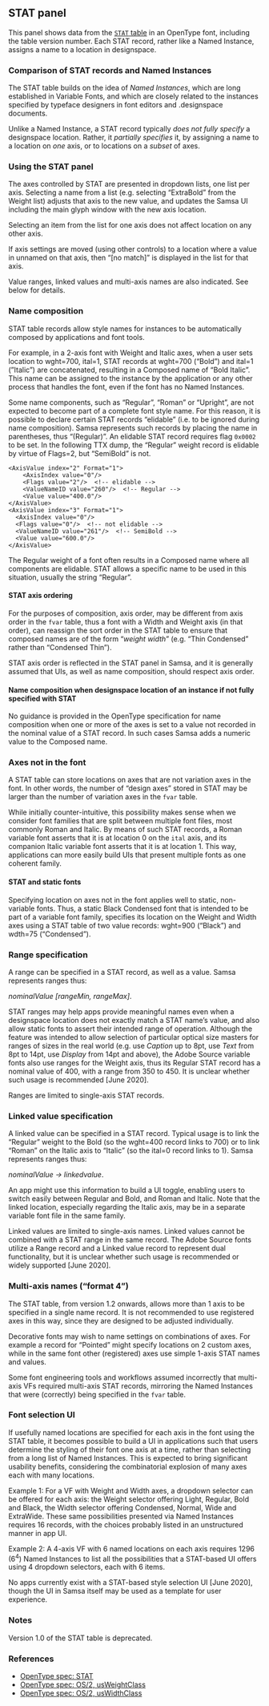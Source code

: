 ## STAT panel

This panel shows data from the [`STAT` table](https://docs.microsoft.com/en-us/typography/opentype/spec/stat) in an OpenType font, including the table version number. Each STAT record, rather like a Named Instance, assigns a name to a location in designspace.

### Comparison of STAT records and Named Instances
The STAT table builds on the idea of _Named Instances_, which are long established in Variable Fonts, and which are closely related to the instances specified by typeface designers in font editors and .designspace documents.

Unlike a Named Instance, a STAT record typically _does not fully specify_ a designspace location. Rather, it _partially specifies_ it, by assigning a name to a location on _one_ axis, or to locations on a _subset_ of axes.

### Using the STAT panel
The axes controlled by STAT are presented in dropdown lists, one list per axis. Selecting a name from a list (e.g. selecting “ExtraBold” from the Weight list) adjusts that axis to the new value, and updates the Samsa UI including the main glyph window with the new axis location.

Selecting an item from the list for one axis does not affect location on any other axis.

If axis settings are moved (using other controls) to  a location where a value in unnamed on that axis, then “[no match]” is displayed in the list for that axis.

Value ranges, linked values and multi-axis names are also indicated. See below for details.

### Name composition
STAT table records allow style names for instances to be automatically composed by applications and font tools.

For example, in a 2-axis font with Weight and Italic axes, when a user sets location to wght=700, ital=1, STAT records at wght=700 (“Bold”) and ital=1 (”Italic”) are concatenated, resulting in a Composed name of “Bold Italic”. This name can be assigned to the instance by the application or any other process that handles the font, even if the font has no Named Instances.

Some name components, such as “Regular”, “Roman” or “Upright”, are not expected to become part of a complete font style name. For this reason, it is possible to declare certain STAT records “elidable” (i.e. to be ignored during name composition). Samsa represents such records by placing the name in parentheses, thus “(Regular)”. An elidable STAT record requires flag `0x0002` to be set. In the following TTX dump, the “Regular” weight record is elidable by virtue of Flags=2, but “SemiBold” is not.

```
<AxisValue index="2" Format="1">
    <AxisIndex value="0"/>
    <Flags value="2"/>  <!-- elidable -->
    <ValueNameID value="260"/>  <!-- Regular -->
    <Value value="400.0"/>
</AxisValue>
<AxisValue index="3" Format="1">
  <AxisIndex value="0"/>
  <Flags value="0"/>  <!-- not elidable -->
  <ValueNameID value="261"/>  <!-- SemiBold -->
  <Value value="600.0"/>
</AxisValue>
```

The Regular weight of a font often results in a Composed name where all components are elidable. STAT allows a specific name to be used in this situation, usually the string “Regular”.

#### STAT axis ordering
For the purposes of composition, axis order, may be different from axis order in the `fvar` table, thus a font with  a Width and Weight axis (in that order), can reassign the sort order in the STAT table to ensure that composed names are of the form “_weight_ _width_” (e.g. “Thin Condensed” rather than “Condensed Thin”).

STAT axis order is reflected in the STAT panel in Samsa, and it is generally assumed that UIs, as well as name composition, should respect axis order.

#### Name composition when designspace location of an instance if not fully specified with STAT
No guidance is provided in the OpenType specification for name composition when one or more of the axes is set to a value not recorded in the nominal value of a STAT record. In such cases Samsa adds a numeric value to the Composed name.

### Axes not in the font
A STAT table can store locations on axes that are not variation axes in the font. In other words, the number of “design axes” stored in STAT may be larger than the number of variation axes in the `fvar` table.

While initially counter-intuitive, this possibility makes sense when we consider font families that are split between multiple font files, most commonly Roman and Italic. By means of such STAT records, a Roman variable font asserts that it is at location 0 on the `ital` axis, and its companion Italic variable font asserts that it is at location 1. This way, applications can more easily build UIs that present multiple fonts as one coherent family.

#### STAT and static fonts
Specifying location on axes not in the font applies well to static, non-variable fonts. Thus, a static Black Condensed font that is intended to be part of a variable font family, specifies its location on the Weight and Width axes using a STAT table of two value records: wght=900 (“Black”) and wdth=75 (“Condensed”).

### Range specification
A range can be specified in a STAT record, as well as a value. Samsa represents ranges thus:

_nominalValue [rangeMin, rangeMax]_.

STAT ranges may help apps provide meaningful names even when a designspace location does not exactly match a STAT name’s value, and also allow static fonts to assert their intended range of operation. Although the feature was intended to allow selection of particular optical size masters for ranges of sizes in the real world (e.g. use _Caption_ up to 8pt, use _Text_ from 8pt to 14pt, use _Display_ from 14pt and above), the Adobe Source variable fonts also use ranges for the Weight axis, thus its Regular STAT record has a nominal value of 400, with a range from 350 to 450. It is unclear whether such usage is recommended [June 2020].

Ranges are limited to single-axis STAT records.

### Linked value specification
A linked value can be specified in a STAT record. Typical usage is to link the “Regular” weight to the Bold (so the wght=400 record links to 700) or to link “Roman” on the Italic axis to “Italic” (so the ital=0 record links to 1). Samsa represents ranges thus:

_nominalValue → linkedvalue_.

An app might use this information to build a UI toggle, enabling users to switch easily between Regular and Bold, and Roman and Italic. Note that the linked location, especially regarding the Italic axis, may be in a separate variable font file in the same family.

Linked values are limited to single-axis names. Linked values cannot be combined with a STAT range in the same record. The Adobe Source fonts utilize a Range record and a Linked value record to represent dual functionality, but it is unclear whether such usage is recommended or widely supported [June 2020].

### Multi-axis names (“format 4”)
The STAT table, from version 1.2 onwards, allows more than 1 axis to be specified in a single name record. It is not recommended to use registered axes in this way, since they are designed to be adjusted individually.

Decorative fonts may wish to name settings on combinations of axes. For example a record for “Pointed” might specify locations on 2 custom axes, while in the same font other (registered) axes use simple 1-axis STAT names and values.

Some font engineering tools and workflows assumed incorrectly that multi-axis VFs required multi-axis STAT records, mirroring the Named Instances that were (correctly) being specified in the `fvar` table.

### Font selection UI
If usefully named locations are specified for each axis in the font using the STAT table, it becomes possible to build a UI in applications such that users determine the styling of their font one axis at a time, rather than selecting from a long list of Named Instances. This is expected to bring significant usability benefits, considering the combinatorial explosion of many axes each with many locations.

Example 1: For a VF with Weight and Width axes, a dropdown selector can be offered for each axis: the Weight selector offering Light, Regular, Bold and Black, the Width selector offering Condensed, Normal, Wide and ExtraWide. These same possibilities presented via Named Instances requires 16 records, with the choices probably listed in an unstructured manner in app UI.

Example 2: A 4-axis VF with 6 named locations on each axis requires 1296 (6<sup>4</sup>) Named Instances to list all the possibilities that a STAT-based UI offers using 4 dropdown selectors, each with 6 items.

No apps currently exist with a STAT-based style selection UI [June 2020], though the UI in Samsa itself may be used as a template for user experience.

### Notes
Version 1.0 of the STAT table is deprecated.

### References

* [OpenType spec: STAT](https://docs.microsoft.com/en-us/typography/opentype/spec/stat)
* [OpenType spec: OS/2, usWeightClass](https://docs.microsoft.com/en-us/typography/opentype/spec/os2#uswidthclass)
* [OpenType spec: OS/2, usWidthClass](https://docs.microsoft.com/en-us/typography/opentype/spec/os2#uswidthclass)
